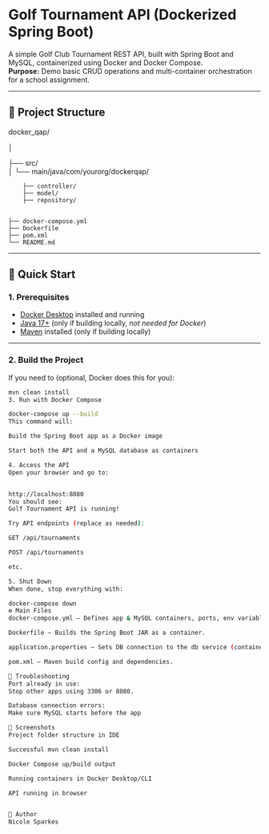 # Golf Tournament API (Dockerized Spring Boot)

A simple Golf Club Tournament REST API, built with Spring Boot and MySQL, containerized using Docker and Docker Compose.  
**Purpose:** Demo basic CRUD operations and multi-container orchestration for a school assignment.

---

## 📁 Project Structure

docker_qap/

│

├── src/\
│ └── main/java/com/yourorg/dockerqap/ 

        ├── controller/
        ├── model/
        ├── repository/


    ├── docker-compose.yml
    ├── Dockerfile
    ├── pom.xml
    └── README.md



---

## 🚀 Quick Start

### **1. Prerequisites**
- [Docker Desktop](https://www.docker.com/products/docker-desktop/) installed and running
- [Java 17+](https://adoptopenjdk.net/) (only if building locally, *not needed for Docker*)
- [Maven](https://maven.apache.org/) installed (only if building locally)

---

### **2. Build the Project**

If you need to (optional, Docker does this for you):

```sh
mvn clean install
3. Run with Docker Compose

docker-compose up --build
This command will:

Build the Spring Boot app as a Docker image

Start both the API and a MySQL database as containers

4. Access the API
Open your browser and go to:


http://localhost:8080
You should see:
Golf Tournament API is running!

Try API endpoints (replace as needed):

GET /api/tournaments

POST /api/tournaments

etc.

5. Shut Down
When done, stop everything with:

docker-compose down
⚙️ Main Files
docker-compose.yml — Defines app & MySQL containers, ports, env variables.

Dockerfile — Builds the Spring Boot JAR as a container.

application.properties — Sets DB connection to the db service (container).

pom.xml — Maven build config and dependencies.

🐞 Troubleshooting
Port already in use:
Stop other apps using 3306 or 8080.

Database connection errors:
Make sure MySQL starts before the app 

📸 Screenshots
Project folder structure in IDE

Successful mvn clean install

Docker Compose up/build output

Running containers in Docker Desktop/CLI

API running in browser


👤 Author
Nicole Sparkes